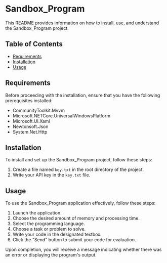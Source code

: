 # Sandbox_Program

This README provides information on how to install, use, and understand the Sandbox_Program project.

## Table of Contents

- [Requirements](#requirements)
- [Installation](#installation)
- [Usage](#usage)

## Requirements

Before proceeding with the installation, ensure that you have the following prerequisites installed:

- CommunityToolkit.Mvvm
- Microsoft.NETCore.UniversalWindowsPlatform
- Microsoft.UI.Xaml
- Newtonsoft.Json
- System.Net.Http

## Installation

To install and set up the Sandbox_Program project, follow these steps:

1. Create a file named `key.txt` in the root directory of the project.
2. Write your API key in the `key.txt` file.

## Usage

To use the Sandbox_Program application effectively, follow these steps:

1. Launch the application.
2. Choose the desired amount of memory and processing time.
3. Select the programming language.
4. Choose a task or problem to solve.
5. Write your code in the designated textbox.
6. Click the "Send" button to submit your code for evaluation.

Upon completion, you will receive a message indicating whether there was an error or displaying the program's output.

